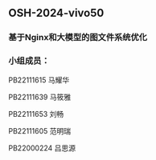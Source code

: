 ## OSH-2024-vivo50
### 基于Nginx和大模型的图文件系统优化
### 小组成员：
PB22111615 马耀华

PB22111639 马筱雅

PB22111653 刘畅

PB22111605 范明瑞

PB22000224 吕思源
